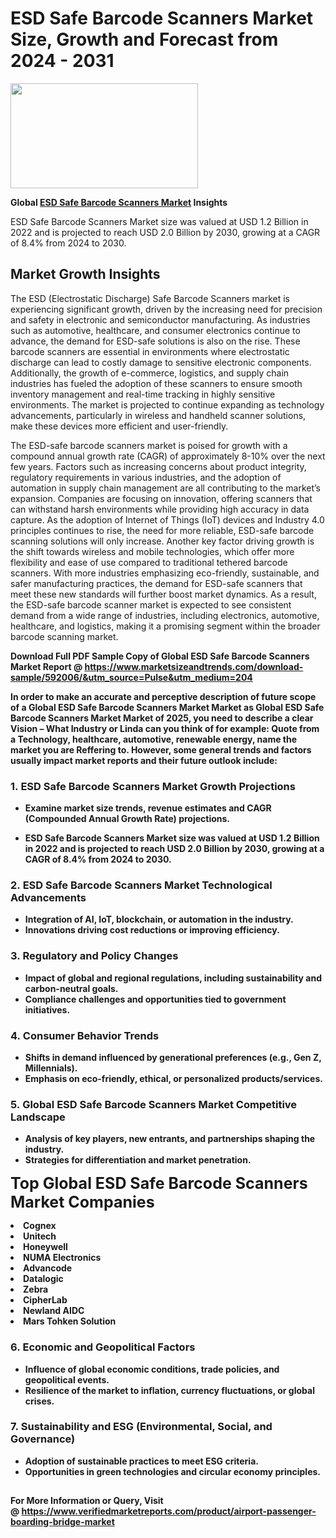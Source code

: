 <H1>ESD Safe Barcode Scanners Market Size, Growth and Forecast from 2024 - 2031</H1><img class="aligncenter size-medium wp-image-584254" src="https://thirdeyenews.in/wp-content/uploads/2024/09/Global-Market-Research-300x168.jpeg" alt="" width="300" height="168" /><p><strong>Global&nbsp;<a href="https://www.marketsizeandtrends.com/download-sample/592006/&amp;utm_source=Pulse&amp;utm_medium=204">ESD Safe Barcode Scanners Market</a> Insights</strong></p><p>ESD Safe Barcode Scanners Market size was valued at USD 1.2 Billion in 2022 and is projected to reach USD 2.0 Billion by 2030, growing at a CAGR of 8.4% from 2024 to 2030.</p><p><h2>Market Growth Insights</h2> <p>The ESD (Electrostatic Discharge) Safe Barcode Scanners market is experiencing significant growth, driven by the increasing need for precision and safety in electronic and semiconductor manufacturing. As industries such as automotive, healthcare, and consumer electronics continue to advance, the demand for ESD-safe solutions is also on the rise. These barcode scanners are essential in environments where electrostatic discharge can lead to costly damage to sensitive electronic components. Additionally, the growth of e-commerce, logistics, and supply chain industries has fueled the adoption of these scanners to ensure smooth inventory management and real-time tracking in highly sensitive environments. The market is projected to continue expanding as technology advancements, particularly in wireless and handheld scanner solutions, make these devices more efficient and user-friendly.</p> <p><strong></strong></p> <p>The ESD-safe barcode scanners market is poised for growth with a compound annual growth rate (CAGR) of approximately 8-10% over the next few years. Factors such as increasing concerns about product integrity, regulatory requirements in various industries, and the adoption of automation in supply chain management are all contributing to the market’s expansion. Companies are focusing on innovation, offering scanners that can withstand harsh environments while providing high accuracy in data capture. As the adoption of Internet of Things (IoT) devices and Industry 4.0 principles continues to rise, the need for more reliable, ESD-safe barcode scanning solutions will only increase. Another key factor driving growth is the shift towards wireless and mobile technologies, which offer more flexibility and ease of use compared to traditional tethered barcode scanners. With more industries emphasizing eco-friendly, sustainable, and safer manufacturing practices, the demand for ESD-safe scanners that meet these new standards will further boost market dynamics. As a result, the ESD-safe barcode scanner market is expected to see consistent demand from a wide range of industries, including electronics, automotive, healthcare, and logistics, making it a promising segment within the broader barcode scanning market.</p> <p><strong></p><p><span class=""><strong>Download Full PDF Sample Copy of Global ESD Safe Barcode Scanners Market Report</strong> @ <a href="https://www.marketsizeandtrends.com/download-sample/592006/&amp;utm_source=Pulse&amp;utm_medium=204" target="_blank">https://www.marketsizeandtrends.com/download-sample/592006/&amp;utm_source=Pulse&amp;utm_medium=204</a></span></p><p>In order to make an accurate and perceptive description of future scope of a Global&nbsp;ESD Safe Barcode Scanners Market Market as Global&nbsp;ESD Safe Barcode Scanners Market Market of 2025, you need to describe a clear Vision &ndash; What Industry or Linda can you think of for example: Quote from a Technology, healthcare, automotive, renewable energy, name the market you are Reffering to. However, some general trends and factors usually impact market reports and their future outlook include:</p><h3>1.&nbsp;<strong>ESD Safe Barcode Scanners Market Growth Projections</strong></h3><ul><li>Examine market size trends, revenue estimates and CAGR (Compounded Annual Growth Rate) projections.</li><li><p>ESD Safe Barcode Scanners Market size was valued at USD 1.2 Billion in 2022 and is projected to reach USD 2.0 Billion by 2030, growing at a CAGR of 8.4% from 2024 to 2030.</p></li></ul><h3>2.&nbsp;<strong>ESD Safe Barcode Scanners Market Technological Advancements</strong></h3><ul><li>Integration of AI, IoT, blockchain, or automation in the industry.</li><li>Innovations driving cost reductions or improving efficiency.</li></ul><h3>3.&nbsp;<strong>Regulatory and Policy Changes</strong></h3><ul><li>Impact of global and regional regulations, including sustainability and carbon-neutral goals.</li><li>Compliance challenges and opportunities tied to government initiatives.</li></ul><h3>4.&nbsp;<strong>Consumer Behavior Trends</strong></h3><ul><li>Shifts in demand influenced by generational preferences (e.g., Gen Z, Millennials).</li><li>Emphasis on eco-friendly, ethical, or personalized products/services.</li></ul><h3>5.&nbsp;<strong>Global ESD Safe Barcode Scanners Market Competitive Landscape</strong></h3><ul><li>Analysis of key players, new entrants, and partnerships shaping the industry.</li><li>Strategies for differentiation and market penetration.</li></ul><p data-pm-slice="1 1 []"><span style="color: inherit; font-family: inherit; font-size: 25px;">Top Global ESD Safe Barcode Scanners Market Companies</span></p><div class="" data-test-id=""><p><li>Cognex</li><li> Unitech</li><li> Honeywell</li><li> NUMA Electronics</li><li> Advancode</li><li> Datalogic</li><li> Zebra</li><li> CipherLab</li><li> Newland AIDC</li><li> Mars Tohken Solution</li></p></div><h3>6.&nbsp;<strong>Economic and Geopolitical Factors</strong></h3><ul><li>Influence of global economic conditions, trade policies, and geopolitical events.</li><li>Resilience of the market to inflation, currency fluctuations, or global crises.</li></ul><h3>7.&nbsp;<strong>Sustainability and ESG (Environmental, Social, and Governance)</strong></h3><ul><li>Adoption of sustainable practices to meet ESG criteria.</li><li>Opportunities in green technologies and circular economy principles.</li></ul><h2><strong style="font-size: 14px;">For More Information or Query, Visit @&nbsp;</strong><a style="background-color: #ffffff; font-size: 14px;" href="https://www.marketsizeandtrends.com/report/esd-safe-barcode-scanners-market/" target="_blank">https://www.verifiedmarketreports.com/product/airport-passenger-boarding-bridge-market</a></h2>
